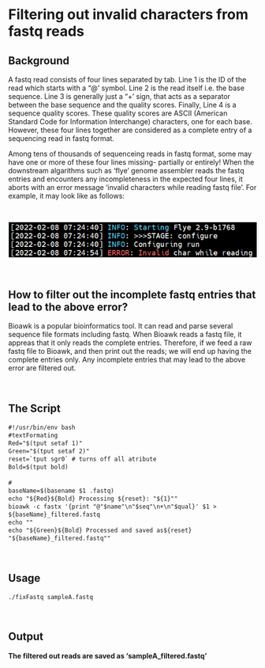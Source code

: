 # **Filtering out invalid characters from fastq reads** <br />


## **Background**


A fastq read consists of four lines separated by tab. Line 1 is the ID of the read which starts with a “@’ symbol. Line 2 is the read itself i.e. the base sequence. Line 3 is generally just a “+’ sign, that acts as a separator between the base sequence and the quality scores. Finally, Line 4 is a sequence quality scores. These quality scores are ASCII (American Standard Code for Information Interchange) characters, one for each base. However, these four lines together are considered as a complete entry of a sequencing read in fastq format.



Among tens of thousands of sequenceing reads in fastq format, some may have one or more of these four lines missing- partially or entirely! 
When the downstream algarithms such as ‘flye’ genome assembler reads the fastq entries and encounters any incompleteness in the expected four lines, it aborts with an error message ‘invalid characters while reading fastq file’. For example, it may look like as follows:

<br />

![alt text](https://github.com/asadprodhan/Filtering-out-invalid-characters-from-fastq-reads/blob/main/Error_InvalidCharacter.png)
 
<br />

## **How to filter out the incomplete fastq entries that lead to the above error?**
 
 
 
Bioawk is a popular bioinformatics tool. It can read and parse several sequence file formats including fastq. When Bioawk reads a fastq file, it appreas that it only reads the complete entries. Therefore, if we feed a raw fastq file to Bioawk, and then print out the reads; we will end up having the complete entries only. Any incomplete entries that may lead to the above error are filtered out.
 
 <br />
 
## **The Script**
 
 
 ```
#!/usr/bin/env bash
#textFormating
Red="$(tput setaf 1)"
Green="$(tput setaf 2)"
reset=`tput sgr0` # turns off all atribute
Bold=$(tput bold)

#
baseName=$(basename $1 .fastq)
echo "${Red}${Bold} Processing ${reset}: "${1}""
bioawk -c fastx '{print "@"$name"\n"$seq"\n+\n"$qual}' $1 > ${baseName}_filtered.fastq
echo ""
echo "${Green}${Bold} Processed and saved as${reset} "${baseName}_filtered.fastq""
```

<br /> 
 
## **Usage**
 

```
./fixFastq sampleA.fastq
```
<br />

## **Output**

**The filtered out reads are saved as ‘sampleA_filtered.fastq’**


